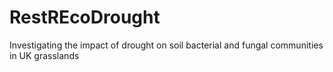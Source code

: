 # RestREcoDrought
Investigating the impact of drought on soil bacterial and fungal communities in UK grasslands
